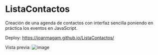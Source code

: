 # ListaContactos
Creación de una agenda de contactos con interfaz sencilla  poniendo en práctica los eventos en JavaScript.

Deploy: https://joanmagam.github.io/ListaContactos/

Vista previa:
![image](https://github.com/JoanMaGam/ListaContactos/assets/122151033/9130feee-175c-42ec-9c19-a33eda4cf4e3)


